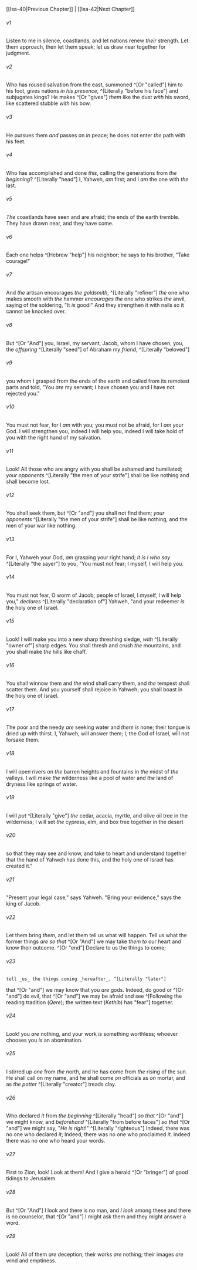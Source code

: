 ﻿---
aliases:
  - Isaiah 41
---

[[Isa-40|Previous Chapter]] | [[Isa-42|Next Chapter]]

###### v1
Listen to me in silence, coastlands,
and let nations renew _their_ strength.
Let them approach, then let them speak;
let us draw near together for judgment.

###### v2
Who has roused salvation from the east,
summoned ^[Or "called"] him to his foot,
gives nations _in his presence_, ^[Literally "before his face"]
and subjugates kings?
He makes ^[Or "gives"] _them_ like the dust _with_ his sword,
like scattered stubble _with_ his bow.

###### v3
He pursues them _and_ passes on _in_ peace;
he does not enter _the_ path with his feet.

###### v4
Who has accomplished and done _this_,
calling the generations from _the_ _beginning_? ^[Literally "head"]
I, Yahweh, _am_ first;
and I _am_ the one with _the_ last.

###### v5
_The_ coastlands have seen and are afraid;
the ends of the earth tremble.
They have drawn near,
and they have come.

###### v6
Each one helps ^[Hebrew "help"] his neighbor;
he says to his brother, "Take courage!"

###### v7
And _the_ artisan encourages _the_ _goldsmith_, ^[Literally "refiner"]
_the_ one who makes smooth with _the_ hammer _encourages the_ one who strikes _the_ anvil,
saying of the soldering, "It _is_ good!"
And they strengthen it with nails _so_ it cannot be knocked over.

###### v8
But ^[Or "And"] you, Israel, my servant, Jacob, whom I have chosen,
you, the _offspring_ ^[Literally "seed"] of Abraham my _friend_, ^[Literally "beloved"]

###### v9
you whom I grasped from the ends of the earth
and called from its remotest parts
and told, "You _are_ my servant;
I have chosen you and I have not rejected you."

###### v10
You must not fear, for I _am_ with you;
you must not be afraid, for I _am_ your God.
I will strengthen you, indeed I will help you,
indeed I will take hold of you with the right hand of my salvation.

###### v11
Look! All those who are angry with you shall be ashamed and humiliated;
_your opponents_ ^[Literally "the men of your strife"] shall be like nothing and shall become lost.

###### v12
You shall seek them,
but ^[Or "and"] you shall not find them;
_your opponents_ ^[Literally "the men of your strife"] shall be like nothing,
and the men of your war like nothing.

###### v13
For I, Yahweh your God, _am_ grasping your right hand;
_it is I who say_ ^[Literally "the sayer"] to you,
"You must not fear;
I myself, I will help you.

###### v14
You must not fear, O worm of Jacob;
people of Israel,
I myself, I will help you," _declares_ ^[Literally "declaration of"] Yahweh,
"and your redeemer _is_ the holy one of Israel.

###### v15
Look! I will make you into a new sharp threshing sledge,
_with_ ^[Literally "owner of"] sharp edges.
You shall thresh and crush _the_ mountains,
and you shall make _the_ hills like chaff.

###### v16
You shall winnow them and _the_ wind shall carry them,
and _the_ tempest shall scatter them.
And you yourself shall rejoice in Yahweh;
you shall boast in the holy one of Israel.

###### v17
The poor and the needy _are_ seeking water and _there is_ none;
their tongue is dried up with thirst.
I, Yahweh, will answer them;
I, the God of Israel, will not forsake them.

###### v18
I will open rivers on _the_ barren heights
and fountains in _the_ midst of _the_ valleys.
I will make _the_ wilderness like a pool of water
and _the_ land of dryness like springs of water.

###### v19
I will _put_ ^[Literally "give"] _the_ cedar, acacia, myrtle, and olive oil tree in the wilderness;
I will set _the_ cypress, elm, and box tree together in the desert

###### v20
so that they may see and know,
and take to heart and understand together
that the hand of Yahweh has done this,
and the holy one of Israel has created it."

###### v21
"Present your legal case," says Yahweh.
"Bring your evidence," says the king of Jacob.

###### v22
Let them bring _them_,
and let them tell us what will happen.
Tell us what the former things _are_
_so that_ ^[Or "And"] we may take _them to_ our heart
and know their outcome. ^[Or "end"]
Declare to us the things to come;

###### v23
    tell _us_ the things coming _hereafter_, ^[Literally "later"]
that ^[Or "and"] we may know that you _are_ gods.
Indeed, do good or ^[Or "and"] do evil,
that ^[Or "and"] we may be afraid and see ^[Following the reading tradition (_Qere_); the written text (_Kethib_) has "fear"] together.

###### v24
Look! you _are_ nothing,
and your work _is_ something worthless;
whoever chooses you _is_ an abomination.

###### v25
I stirred up _one_ from _the_ north,
and he has come from _the_ rising of the sun.
He shall call on my name,
and he shall come _on_ officials as _on_ mortar,
and as _the_ _potter_ ^[Literally "creator"] treads clay.

###### v26
Who declared _it_ from _the_ _beginning_ ^[Literally "head"] _so that_ ^[Or "and"] we might know,
and _beforehand_ ^[Literally "from before faces"] _so that_ ^[Or "and"] we might say, "_He is_ _right_!" ^[Literally "righteous"]
Indeed, there was no one who declared _it_;
Indeed, there was no one who proclaimed _it_.
Indeed there was no one who heard your words.

###### v27
First to Zion, look! Look at them!
And I give a herald ^[Or "bringer"] of good tidings to Jerusalem.

###### v28
But ^[Or "And"] I look and there is no man,
and _I look_ among these and there is no counselor,
that ^[Or "and"] I might ask them and they might answer a word.

###### v29
Look! All of them _are_ deception;
their works _are_ nothing;
their images _are_ wind and emptiness.